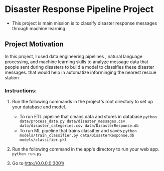 # Disaster Response Pipeline Project

- This project is main mission is  to classify disaster response messages through machine learning. 

## Project Motivation

In this project, I used data engineering pipelines , natural language processing, and machine learning skills to analyze message data that people sent during disasters to build a model to classifies these disaster messages. that would help in automatize informinging the nearest rescue station 

### Instructions:
1. Run the following commands in the project's root directory to set up your database and model.

    - To run ETL pipeline that cleans data and stores in database
        `python data/process_data.py data/disaster_messages.csv data/disaster_categories.csv data/DisasterResponse.db`
    - To run ML pipeline that trains classifier and saves
        `python models/train_classifier.py data/DisasterResponse.db models/classifier.pkl`

2. Run the following command in the app's directory to run your web app.
    `python run.py`

3. Go to http://0.0.0.0:3001/
